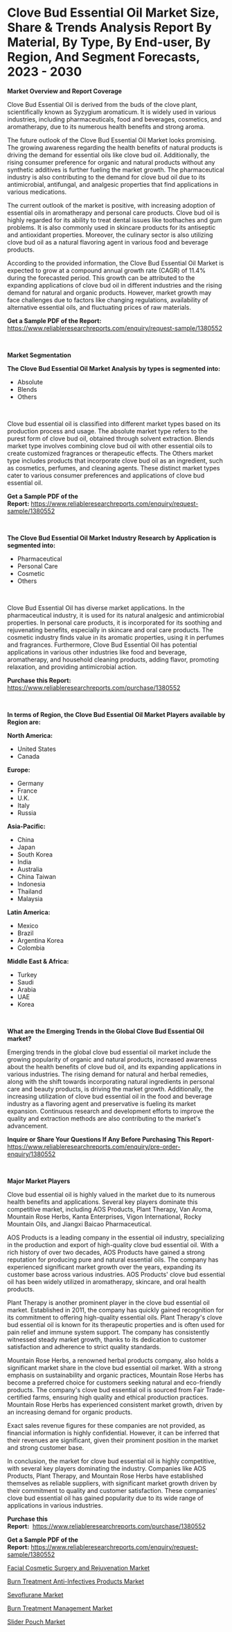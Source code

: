 <p><h1>Clove Bud Essential Oil Market Size, Share & Trends Analysis Report By Material, By Type, By End-user, By Region, And Segment Forecasts, 2023 - 2030</h1></p><p><strong>Market Overview and Report Coverage</strong></p>
<p><p>Clove Bud Essential Oil is derived from the buds of the clove plant, scientifically known as Syzygium aromaticum. It is widely used in various industries, including pharmaceuticals, food and beverages, cosmetics, and aromatherapy, due to its numerous health benefits and strong aroma.</p><p>The future outlook of the Clove Bud Essential Oil Market looks promising. The growing awareness regarding the health benefits of natural products is driving the demand for essential oils like clove bud oil. Additionally, the rising consumer preference for organic and natural products without any synthetic additives is further fueling the market growth. The pharmaceutical industry is also contributing to the demand for clove bud oil due to its antimicrobial, antifungal, and analgesic properties that find applications in various medications.</p><p>The current outlook of the market is positive, with increasing adoption of essential oils in aromatherapy and personal care products. Clove bud oil is highly regarded for its ability to treat dental issues like toothaches and gum problems. It is also commonly used in skincare products for its antiseptic and antioxidant properties. Moreover, the culinary sector is also utilizing clove bud oil as a natural flavoring agent in various food and beverage products.</p><p>According to the provided information, the Clove Bud Essential Oil Market is expected to grow at a compound annual growth rate (CAGR) of 11.4% during the forecasted period. This growth can be attributed to the expanding applications of clove bud oil in different industries and the rising demand for natural and organic products. However, market growth may face challenges due to factors like changing regulations, availability of alternative essential oils, and fluctuating prices of raw materials.</p></p>
<p><strong>Get a Sample PDF of the Report:</strong> <a href="https://www.reliableresearchreports.com/enquiry/request-sample/1380552">https://www.reliableresearchreports.com/enquiry/request-sample/1380552</a></p>
<p>&nbsp;</p>
<p><strong>Market Segmentation</strong></p>
<p><strong>The Clove Bud Essential Oil Market Analysis by types is segmented into:</strong></p>
<p><ul><li>Absolute</li><li>Blends</li><li>Others</li></ul></p>
<p>&nbsp;</p>
<p><p>Clove bud essential oil is classified into different market types based on its production process and usage. The absolute market type refers to the purest form of clove bud oil, obtained through solvent extraction. Blends market type involves combining clove bud oil with other essential oils to create customized fragrances or therapeutic effects. The Others market type includes products that incorporate clove bud oil as an ingredient, such as cosmetics, perfumes, and cleaning agents. These distinct market types cater to various consumer preferences and applications of clove bud essential oil.</p></p>
<p><strong>Get a Sample PDF of the Report:</strong>&nbsp;<a href="https://www.reliableresearchreports.com/enquiry/request-sample/1380552">https://www.reliableresearchreports.com/enquiry/request-sample/1380552</a></p>
<p>&nbsp;</p>
<p><strong>The Clove Bud Essential Oil Market Industry Research by Application is segmented into:</strong></p>
<p><ul><li>Pharmaceutical</li><li>Personal Care</li><li>Cosmetic</li><li>Others</li></ul></p>
<p>&nbsp;</p>
<p><p>Clove Bud Essential Oil has diverse market applications. In the pharmaceutical industry, it is used for its natural analgesic and antimicrobial properties. In personal care products, it is incorporated for its soothing and rejuvenating benefits, especially in skincare and oral care products. The cosmetic industry finds value in its aromatic properties, using it in perfumes and fragrances. Furthermore, Clove Bud Essential Oil has potential applications in various other industries like food and beverage, aromatherapy, and household cleaning products, adding flavor, promoting relaxation, and providing antimicrobial action.</p></p>
<p><strong>Purchase this Report:</strong>&nbsp; <a href="https://www.reliableresearchreports.com/purchase/1380552">https://www.reliableresearchreports.com/purchase/1380552</a></p>
<p>&nbsp;</p>
<p><strong>In terms of Region, the Clove Bud Essential Oil Market Players available by Region are:</strong></p>
<p>
    <p> <strong> North America: </strong>
        <ul>
            <li>United States</li>
            <li>Canada</li>
        </ul>
        </p> 
    <p> <strong> Europe: </strong>
        <ul>
            <li>Germany</li>
            <li>France</li>
            <li>U.K.</li>
            <li>Italy</li>
            <li>Russia</li>
        </ul>
        </p> 
    <p> <strong> Asia-Pacific: </strong>
        <ul>
            <li>China</li>
            <li>Japan</li>
            <li>South Korea</li>
            <li>India</li>
            <li>Australia</li>
            <li>China Taiwan</li>
            <li>Indonesia</li>
            <li>Thailand</li>
            <li>Malaysia</li>
        </ul>
        </p> 
    <p> <strong> Latin America: </strong>
        <ul>
            <li>Mexico</li>
            <li>Brazil</li>
            <li>Argentina Korea</li>
            <li>Colombia</li>
        </ul>
        </p> 
    <p> <strong> Middle East & Africa: </strong>
        <ul>
            <li>Turkey</li>
            <li>Saudi</li>
            <li>Arabia</li>
            <li>UAE</li>
            <li>Korea</li>
        </ul>
    </p>
    </p>
<p>&nbsp;</p>
<p><strong>What are the Emerging Trends in the Global Clove Bud Essential Oil market?</strong></p>
<p><p>Emerging trends in the global clove bud essential oil market include the growing popularity of organic and natural products, increased awareness about the health benefits of clove bud oil, and its expanding applications in various industries. The rising demand for natural and herbal remedies, along with the shift towards incorporating natural ingredients in personal care and beauty products, is driving the market growth. Additionally, the increasing utilization of clove bud essential oil in the food and beverage industry as a flavoring agent and preservative is fueling its market expansion. Continuous research and development efforts to improve the quality and extraction methods are also contributing to the market's advancement.</p></p>
<p><strong>Inquire or Share Your Questions If Any Before Purchasing This Report</strong>- <a href="https://www.reliableresearchreports.com/enquiry/pre-order-enquiry/1380552">https://www.reliableresearchreports.com/enquiry/pre-order-enquiry/1380552</a></p>
<p>&nbsp;</p>
<p><strong>Major Market Players</strong></p>
<p><p>Clove bud essential oil is highly valued in the market due to its numerous health benefits and applications. Several key players dominate this competitive market, including AOS Products, Plant Therapy, Van Aroma, Mountain Rose Herbs, Kanta Enterprises, Vigon International, Rocky Mountain Oils, and Jiangxi Baicao Pharmaceutical.</p><p>AOS Products is a leading company in the essential oil industry, specializing in the production and export of high-quality clove bud essential oil. With a rich history of over two decades, AOS Products have gained a strong reputation for producing pure and natural essential oils. The company has experienced significant market growth over the years, expanding its customer base across various industries. AOS Products' clove bud essential oil has been widely utilized in aromatherapy, skincare, and oral health products.</p><p>Plant Therapy is another prominent player in the clove bud essential oil market. Established in 2011, the company has quickly gained recognition for its commitment to offering high-quality essential oils. Plant Therapy's clove bud essential oil is known for its therapeutic properties and is often used for pain relief and immune system support. The company has consistently witnessed steady market growth, thanks to its dedication to customer satisfaction and adherence to strict quality standards.</p><p>Mountain Rose Herbs, a renowned herbal products company, also holds a significant market share in the clove bud essential oil market. With a strong emphasis on sustainability and organic practices, Mountain Rose Herbs has become a preferred choice for customers seeking natural and eco-friendly products. The company's clove bud essential oil is sourced from Fair Trade-certified farms, ensuring high quality and ethical production practices. Mountain Rose Herbs has experienced consistent market growth, driven by an increasing demand for organic products.</p><p>Exact sales revenue figures for these companies are not provided, as financial information is highly confidential. However, it can be inferred that their revenues are significant, given their prominent position in the market and strong customer base.</p><p>In conclusion, the market for clove bud essential oil is highly competitive, with several key players dominating the industry. Companies like AOS Products, Plant Therapy, and Mountain Rose Herbs have established themselves as reliable suppliers, with significant market growth driven by their commitment to quality and customer satisfaction. These companies' clove bud essential oil has gained popularity due to its wide range of applications in various industries.</p></p>
<p><strong>Purchase this Report:</strong>&nbsp;&nbsp;<a href="https://www.reliableresearchreports.com/purchase/1380552">https://www.reliableresearchreports.com/purchase/1380552</a></p>
<p></p>
<p><strong>Get a Sample PDF of the Report:</strong>&nbsp;<a href="https://www.reliableresearchreports.com/enquiry/request-sample/1380552">https://www.reliableresearchreports.com/enquiry/request-sample/1380552</a></p>
<p><p><a href="https://issuu.com/reportprime-2/docs/facial-cosmetic-surgery-and-rejuvenation-market-si">Facial Cosmetic Surgery and Rejuvenation Market</a></p><p><a href="https://issuu.com/reportprime-2/docs/burn-treatment-anti-infectives-products-market-siz">Burn Treatment Anti-Infectives Products Market</a></p><p><a href="https://github.com/CliffMedina6/Market-Research-Report-List-2/blob/main/sevoflurane-market.md">Sevoflurane Market</a></p><p><a href="https://issuu.com/reportprime-2/docs/burn-treatment-management-market-size-2030.pptx">Burn Treatment Management Market</a></p><p><a href="https://github.com/PeterParrish5/Market-Research-Report-List-2/blob/main/slider-pouch-market.md">Slider Pouch Market</a></p></p>
